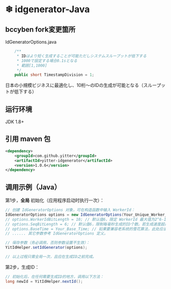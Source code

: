 #  ❄ idgenerator-Java

## bccyben fork変更箇所
IdGeneratorOptions.java
```java
    /**
     * IDはより短く生成することが可能ただしシステムスループットが低下する
     * 1000で設定する場合0.1sとなる
     * 範囲[1,1000]
     */
    public short TimestampDivision = 1;
```

日本の小規模ビジネスに最適化し、10桁～のIDの生成が可能となる（スループットが低下する）




## 运行环境

JDK 1.8+

## 引用 maven 包
```xml
<dependency>
	<groupId>com.github.yitter</groupId>
	<artifactId>yitter-idgenerator</artifactId>
	<version>1.0.6</version>
</dependency>
```

## 调用示例（Java）

第1步，**全局** 初始化（应用程序启动时执行一次）：
```java
// 创建 IdGeneratorOptions 对象，可在构造函数中输入 WorkerId：
IdGeneratorOptions options = new IdGeneratorOptions(Your_Unique_Worker_Id);
// options.WorkerIdBitLength = 10; // 默认值6，限定 WorkerId 最大值为2^6-1，即默认最多支持64个节点。
// options.SeqBitLength = 6; // 默认值6，限制每毫秒生成的ID个数。若生成速度超过5万个/秒，建议加大 SeqBitLength 到 10。
// options.BaseTime = Your_Base_Time; // 如果要兼容老系统的雪花算法，此处应设置为老系统的BaseTime。
// ...... 其它参数参考 IdGeneratorOptions 定义。

// 保存参数（务必调用，否则参数设置不生效）：
YitIdHelper.setIdGenerator(options);

// 以上过程只需全局一次，且应在生成ID之前完成。
```

第2步，生成ID：
```java
// 初始化后，在任何需要生成ID的地方，调用以下方法：
long newId = YitIdHelper.nextId();
```


